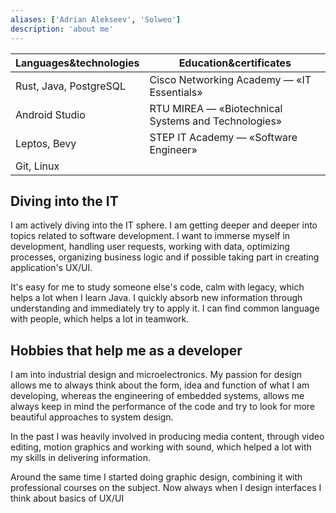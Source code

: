 ```yaml
---
aliases: ['Adrian Alekseev', 'Solweo']
description: 'about me'
---
```


| Languages&technologies | Education&certificates |
| ---------------------  | --------------------   |
| Rust, Java, PostgreSQL | Cisco Networking Academy — «IT Essentials» |
| Android Studio | RTU MIREA — «Biotechnical Systems and Technologies» |
| Leptos, Bevy | STEP IT Academy — «Software Engineer»  |
| Git, Linux |  |


## Diving into the IT

I am actively diving into the IT sphere. I am getting deeper and deeper into topics related to software development. I want to immerse myself in development, handling user requests, working with data, optimizing processes, organizing business logic and if possible taking part in creating application's UX/UI.

It's easy for me to study someone else's code, calm with legacy, which helps a lot when I learn Java. I quickly absorb new information through understanding and immediately try to apply it. I can find common language with people, which helps a lot in teamwork.

## Hobbies that help me as a developer

I am into industrial design and microelectronics. My passion for design allows me to always think about the form, idea and function of what I am developing, whereas the engineering of embedded systems, allows me always keep in mind the performance of the code and try to look for more beautiful approaches to system design.

In the past I was heavily involved in producing media content, through video editing, motion graphics and working with sound, which helped a lot with my skills in delivering information.

Around the same time I started doing graphic design, combining it with professional courses on the subject. Now always when I design interfaces I think about basics of UX/UI